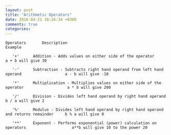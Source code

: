 ```yaml
---
layout: post
title: "Arithmetic Operators"
date: 2016-04-21 16:26:34 +0300
comments: true
categories: 
---
```


 
    Operators		Description										                                Example
 
       '+'		Addition - Adds values on either side of the operator					            a + b will give 30

       '-'		Subtraction - Subtracts right hand operand from left hand operand			        a - b will give -10

       '*'		Multiplication - Multiplies values on either side of the operator			        a * b will give 200

       '/'		Division - Divides left hand operand by right hand operand				            b / a will give 2

       '%'		Modulus - Divides left hand operand by right hand operand and returns remainder		b % a will give 0

       '**'		Exponent - Performs exponential (power) calculation on operators			        a**b will give 10 to the power 20
